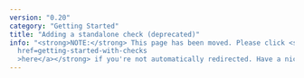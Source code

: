 ```yaml
---
version: "0.20"
category: "Getting Started"
title: "Adding a standalone check (deprecated)"
info: "<strong>NOTE:</strong> This page has been moved. Please click <strong><a
  href=getting-started-with-checks
  >here</a></strong> if you're not automatically redirected. Have a nice day!"
---
```


<meta http-equiv="refresh" content="1;url=getting-started-with-checks">
